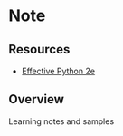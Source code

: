 # Note

## Resources

- [Effective Python 2e](https://www.oreilly.co.jp/books/9784873119175/)

## Overview

Learning notes and samples




